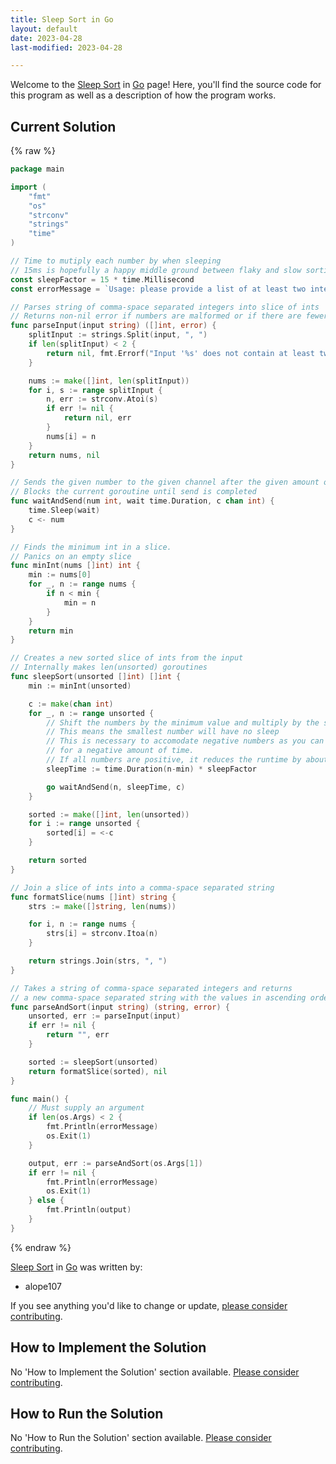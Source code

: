```yaml
---
title: Sleep Sort in Go
layout: default
date: 2023-04-28
last-modified: 2023-04-28

---
```


Welcome to the [Sleep Sort](https://sampleprograms.io/projects/sleep-sort) in [Go](https://sampleprograms.io/languages/go) page! Here, you'll find the source code for this program as well as a description of how the program works.

## Current Solution

{% raw %}

```go
package main

import (
	"fmt"
	"os"
	"strconv"
	"strings"
	"time"
)

// Time to mutiply each number by when sleeping
// 15ms is hopefully a happy middle ground between flaky and slow sorting
const sleepFactor = 15 * time.Millisecond
const errorMessage = `Usage: please provide a list of at least two integers to sort in the format "1, 2, 3, 4, 5"`

// Parses string of comma-space separated integers into slice of ints
// Returns non-nil error if numbers are malformed or if there are fewer than 2 numbers
func parseInput(input string) ([]int, error) {
	splitInput := strings.Split(input, ", ")
	if len(splitInput) < 2 {
		return nil, fmt.Errorf("Input '%s' does not contain at least two numbers", splitInput)
	}

	nums := make([]int, len(splitInput))
	for i, s := range splitInput {
		n, err := strconv.Atoi(s)
		if err != nil {
			return nil, err
		}
		nums[i] = n
	}
	return nums, nil
}

// Sends the given number to the given channel after the given amount of time
// Blocks the current goroutine until send is completed
func waitAndSend(num int, wait time.Duration, c chan int) {
	time.Sleep(wait)
	c <- num
}

// Finds the minimum int in a slice.
// Panics on an empty slice
func minInt(nums []int) int {
	min := nums[0]
	for _, n := range nums {
		if n < min {
			min = n
		}
	}
	return min
}

// Creates a new sorted slice of ints from the input
// Internally makes len(unsorted) goroutines
func sleepSort(unsorted []int) []int {
	min := minInt(unsorted)

	c := make(chan int)
	for _, n := range unsorted {
		// Shift the numbers by the minimum value and multiply by the sleepFactor
		// This means the smallest number will have no sleep
		// This is necessary to accomodate negative numbers as you can't sleep
		// for a negative amount of time.
		// If all numbers are positive, it reduces the runtime by about min * sleepFactor
		sleepTime := time.Duration(n-min) * sleepFactor

		go waitAndSend(n, sleepTime, c)
	}

	sorted := make([]int, len(unsorted))
	for i := range unsorted {
		sorted[i] = <-c
	}

	return sorted
}

// Join a slice of ints into a comma-space separated string
func formatSlice(nums []int) string {
	strs := make([]string, len(nums))

	for i, n := range nums {
		strs[i] = strconv.Itoa(n)
	}

	return strings.Join(strs, ", ")
}

// Takes a string of comma-space separated integers and returns
// a new comma-space separated string with the values in ascending order.
func parseAndSort(input string) (string, error) {
	unsorted, err := parseInput(input)
	if err != nil {
		return "", err
	}

	sorted := sleepSort(unsorted)
	return formatSlice(sorted), nil
}

func main() {
	// Must supply an argument
	if len(os.Args) < 2 {
		fmt.Println(errorMessage)
		os.Exit(1)
	}

	output, err := parseAndSort(os.Args[1])
	if err != nil {
		fmt.Println(errorMessage)
		os.Exit(1)
	} else {
		fmt.Println(output)
	}
}
```

{% endraw %}

[Sleep Sort](https://sampleprograms.io/projects/sleep-sort) in [Go](https://sampleprograms.io/languages/go) was written by:

- alope107

If you see anything you'd like to change or update, [please consider contributing](https://github.com/TheRenegadeCoder/sample-programs).

## How to Implement the Solution

No 'How to Implement the Solution' section available. [Please consider contributing](https://github.com/TheRenegadeCoder/sample-programs-website).

## How to Run the Solution

No 'How to Run the Solution' section available. [Please consider contributing](https://github.com/TheRenegadeCoder/sample-programs-website).